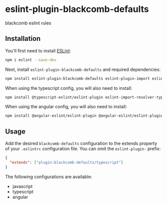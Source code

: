 # eslint-plugin-blackcomb-defaults

blackcomb eslint rules

## Installation

You'll first need to install [ESLint](https://eslint.org/):

```sh
npm i eslint --save-dev
```

Next, install `eslint-plugin-blackcomb-defaults` and required dependencies:

```sh
npm install eslint-plugin-blackcomb-defaults eslint-plugin-import eslint-plugin-import-newlines --save-dev
```

When using the typescript config, you will also need to install:

```sh
npm install @typescript-eslint/eslint-plugin eslint-import-resolver-typescript eslint-plugin-deprecation --save-dev
```

When using the angular config, you will also need to install:

```sh
npm install @angular-eslint/eslint-plugin @angular-eslint/eslint-plugin-template @angular-eslint/template-parser --save-dev
```

## Usage

Add the desired `blackcomb-defaults` configuration to the extends property of your `.eslintrc` configuration file. You can omit the `eslint-plugin-` prefix:

```json
{
  "extends": ["plugin:blackcomb-defaults/typescript"]
}
```

The following configurations are available:
* javascript
* typescript
* angular
